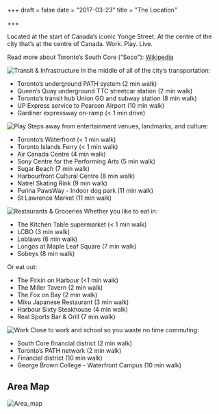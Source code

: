 +++
draft = false
date = "2017-03-23"
title = "The Location"

+++
Located at the start of Canada’s iconic Yonge Street. At the centre of the city that’s at the centre of Canada. 
Work. Play. Live. 

Read more about Toronto’s South Core (“Soco”): [Wikipedia][1]

![Transit & Infrastructure][2]
In the middle of all of the city’s transportation:

 - Toronto’s underground PATH system (2 min walk)
 - Queen’s Quay underground TTC streetcar station (2 min walk)
 - Toronto’s transit hub Union GO and subway station (8 min walk)
 - UP Express service to Pearson Airport (10 min walk)
 - Gardiner expressway on-ramp (< 1 min drive)

![Play][3]
Steps away from entertainment venues, landmarks, and culture:

 - Toronto’s Waterfront (< 1 min walk)
 - Toronto Islands Ferry (< 1 min walk)
 - Air Canada Centre (4 min walk)
 - Sony Centre for the Performing Arts (5 min walk)
 - Sugar Beach (7 min walk)
 - Harbourfront Cultural Centre (8 min walk)
 - Natrel Skating Rink (9 min walk)
 - Purina PawsWay - Indoor dog park (11 min walk)
 - St Lawrence Market (11 min walk)

![Restaurants & Groceries][4]
Whether you like to eat in:

 - The Kitchen Table supermarket (< 1 min walk)
 - LCBO (3 min walk)
 - Loblaws (6 min walk)
 - Longos at Maple Leaf Square (7 min walk)
 - Sobeys (8 min walk)

Or eat out:

 - The Firkin on Harbour (<1 min walk)
 - The Miller Tavern (2 min walk)
 - The Fox on Bay (2 min walk)
 - Miku Japanese Restaurant (3 min walk)
 - Harbour Sixty Steakhouse (4 min walk)
 - Real Sports Bar & Grill (7 min walk)

![Work][5]
Close to work and school so you waste no time commuting:

 - South Core financial district (2 min walk)
 - Toronto’s PATH network (2 min walk)
 - Financial district (10 min walk)
 - George Brown College - Waterfront Campus (10 min walk)

Area Map
--------
![Area_map][6]


  [1]: https://en.wikipedia.org/wiki/South_Core,_Toronto
  [2]: http://res.cloudinary.com/dj68jte5c/image/upload/v1490038924/Transit_-_title_ikhkxr.jpg
  [3]: http://res.cloudinary.com/dj68jte5c/image/upload/v1490038923/Play_-_title_c4pona.jpg
  [4]: http://res.cloudinary.com/dj68jte5c/image/upload/v1490038921/Food_-_title_rmplc1.jpg
  [5]: http://res.cloudinary.com/dj68jte5c/image/upload/v1490038926/Work_-_title_nn1upr.jpg
  [6]: http://res.cloudinary.com/dj68jte5c/image/upload/c_scale,w_877/v1490038925/Map_rcmgw2.jpg
